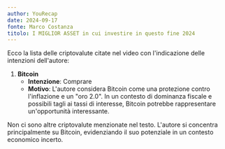 ```yaml
---
author: YouRecap
date: 2024-09-17
fonte: Marco Costanza
titolo: I MIGLIOR ASSET in cui investire in questo fine 2024
---
```


Ecco la lista delle criptovalute citate nel video con l'indicazione delle intenzioni dell'autore:

1. **Bitcoin**
   - **Intenzione**: Comprare
   - **Motivo**: L'autore considera Bitcoin come una protezione contro l'inflazione e un "oro 2.0". In un contesto di dominanza fiscale e possibili tagli ai tassi di interesse, Bitcoin potrebbe rappresentare un'opportunità interessante.

Non ci sono altre criptovalute menzionate nel testo. L'autore si concentra principalmente su Bitcoin, evidenziando il suo potenziale in un contesto economico incerto.
